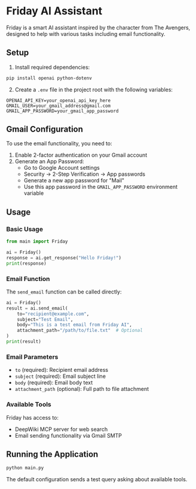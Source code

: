 # Friday AI Assistant

Friday is a smart AI assistant inspired by the character from The Avengers, designed to help with various tasks including email functionality.

## Setup

1. Install required dependencies:
```bash
pip install openai python-dotenv
```

2. Create a `.env` file in the project root with the following variables:
```
OPENAI_API_KEY=your_openai_api_key_here
GMAIL_USER=your_gmail_address@gmail.com
GMAIL_APP_PASSWORD=your_gmail_app_password
```

## Gmail Configuration

To use the email functionality, you need to:

1. Enable 2-factor authentication on your Gmail account
2. Generate an App Password:
   - Go to Google Account settings
   - Security → 2-Step Verification → App passwords
   - Generate a new app password for "Mail"
   - Use this app password in the `GMAIL_APP_PASSWORD` environment variable

## Usage

### Basic Usage
```python
from main import Friday

ai = Friday()
response = ai.get_response("Hello Friday!")
print(response)
```

### Email Function
The `send_email` function can be called directly:

```python
ai = Friday()
result = ai.send_email(
    to="recipient@example.com",
    subject="Test Email",
    body="This is a test email from Friday AI",
    attachment_path="/path/to/file.txt"  # Optional
)
print(result)
```

### Email Parameters
- `to` (required): Recipient email address
- `subject` (required): Email subject line
- `body` (required): Email body text
- `attachment_path` (optional): Full path to file attachment

### Available Tools
Friday has access to:
- DeepWiki MCP server for web search
- Email sending functionality via Gmail SMTP

## Running the Application

```bash
python main.py
```

The default configuration sends a test query asking about available tools.